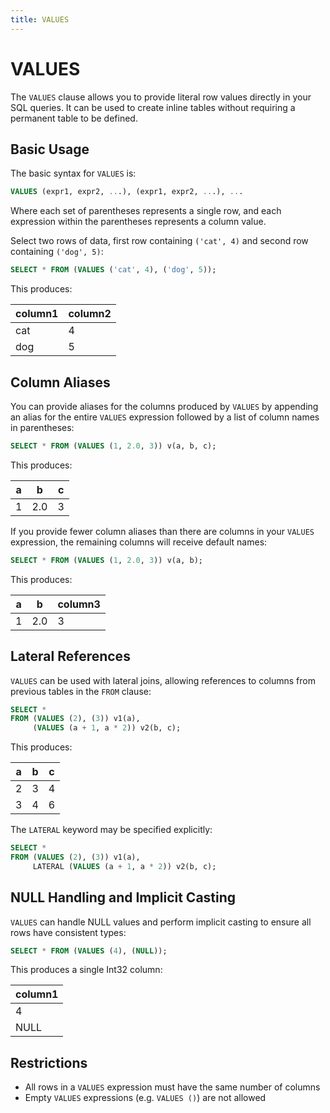 ```yaml
---
title: VALUES
---
```


# VALUES

The `VALUES` clause allows you to provide literal row values directly in your
SQL queries. It can be used to create inline tables without requiring a
permanent table to be defined.

## Basic Usage

The basic syntax for `VALUES` is:

```sql
VALUES (expr1, expr2, ...), (expr1, expr2, ...), ...
```

Where each set of parentheses represents a single row, and each expression
within the parentheses represents a column value.

Select two rows of data, first row containing `('cat', 4)` and second row
containing `('dog', 5)`:

```sql
SELECT * FROM (VALUES ('cat', 4), ('dog', 5));
```

This produces:

| column1 | column2 |
|---------|---------|
| cat     | 4       |
| dog     | 5       |

## Column Aliases

You can provide aliases for the columns produced by `VALUES` by appending an
alias for the entire `VALUES` expression followed by a list of column names in
parentheses:

```sql
SELECT * FROM (VALUES (1, 2.0, 3)) v(a, b, c);
```

This produces:

| a | b   | c |
|---|-----|---|
| 1 | 2.0 | 3 |

If you provide fewer column aliases than there are columns in your `VALUES`
expression, the remaining columns will receive default names:

```sql
SELECT * FROM (VALUES (1, 2.0, 3)) v(a, b);
```

This produces:

| a | b   | column3 |
|---|-----|---------|
| 1 | 2.0 | 3       |

## Lateral References

`VALUES` can be used with lateral joins, allowing references to columns from
previous tables in the `FROM` clause:

```sql
SELECT *
FROM (VALUES (2), (3)) v1(a),
     (VALUES (a + 1, a * 2)) v2(b, c);
```

This produces:

| a | b | c |
|---|---|---|
| 2 | 3 | 4 |
| 3 | 4 | 6 |

The `LATERAL` keyword may be specified explicitly:

```sql
SELECT *
FROM (VALUES (2), (3)) v1(a),
     LATERAL (VALUES (a + 1, a * 2)) v2(b, c);
```

## NULL Handling and Implicit Casting

`VALUES` can handle NULL values and perform implicit casting to ensure all rows have consistent types:

```sql
SELECT * FROM (VALUES (4), (NULL));
```

This produces a single Int32 column:

| column1 |
|---------|
| 4       |
| NULL    |

## Restrictions

- All rows in a `VALUES` expression must have the same number of columns
- Empty `VALUES` expressions (e.g. `VALUES ()`) are not allowed

